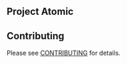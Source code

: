 ## Project Atomic


## Contributing
Please see [CONTRIBUTING](https://github.com/bigambitions/technology-articles/blob/master/contributing.md) for details.



